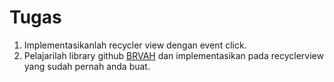 # Tugas

1. Implementasikanlah recycler view dengan event click.
2. Pelajarilah library github [BRVAH](https://github.com/CymChad/BaseRecyclerViewAdapterHelper) dan implementasikan pada recyclerview yang sudah pernah anda buat.

